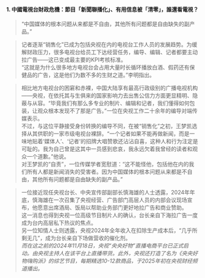#### 1. 中國電視台財政危機：節目「新聞聯播化」、有用信息被「清零」，誰還看電視？
>“中国媒体的根本问题从来都是不自由，其他所有问题都是自由缺失的副产品。”

>记者逐渐“销售化”已成为包括央视在内的电视台工作人员的发展趋势。为缓解财政压力，很多电视台给员工下达经营任务，编导、编辑、记者都要主动拉广告——这已变成最主要的KPI考核标准。  
>“这就是为什么很多地方电视台会占用大量时长循环播放白酒、假药还有保健品的广告，这是他们为数不多的生财之道。”李明指出。

>相比地方电视台的困窘和赤裸，中国大陆享有最高行政级别的广播电视机构——央视，在依托其与生俱来的国家影响力去出售公信力方面更显精明、隐蔽与从容。“毕竟我们有那么多专业的制片、编辑和记者，我们懂得如何包装，让观众根本发现不了那是广告。”一位在央视工作二十余年的编导对端传媒表示。  
不过，与这位平静接受身份转换的编导不同，在被“销售化”之初，王梦凯选择从其供职的一家市级电视台裸辞。“一个记者如果不能再做新闻，而是一味地贴着‘媒体人’、‘记者’的招牌大唱赞歌还沾沾自喜，这种人和行为注定是可耻的。我为自己曾是这其中一员感到悲哀，我永远欠着我曾经的读者和观众一个道歉。”他说。  
对王梦凯的“自责”，一位传媒学者宽慰道：“这不能怪他，包括他在内的我们所有人都是新闻消失的受害者。因为中国媒体的根本问题从来都是不自由，其他所有问题都是自由缺失的副产品。”

>一位接近现任央视台长、中央宣传部副部长慎海雄的人士透露，2024年年底，慎海雄在一次召集了央视经营、广告部门高层人员的内部会议现场宣布，他愿意出席酒局、饭局以帮助业务部门更好地拉广告和商业赞助。  
这一消息也得到央视一位高级节目制片人的确认，台长亲自下海拉广告一度成为台内高层私下热议的焦点。  
另一位知情人士则透露，央视2024年全年收入在扣除生产成本后，“几乎所剩无几”，成为台长亲自下场做营收的催化剂。  
*而在这之前的2024年11月18日，央视“央央好物”直播电商平台已正式启动。由央视主持人在该平台上直播带货。此外，央视还打造了名为《央央好物嗨购派》的综艺节目，每期精选10-12款商品，于2025年初在央视财经频道播出。*  

